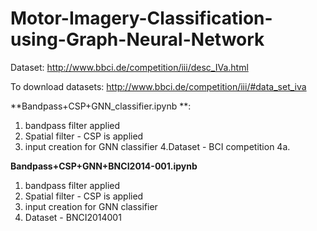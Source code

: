 # Motor-Imagery-Classification-using-Graph-Neural-Network

Dataset:
http://www.bbci.de/competition/iii/desc_IVa.html

To download datasets:
http://www.bbci.de/competition/iii/#data_set_iva

**Bandpass+CSP+GNN_classifier.ipynb **: 
1. bandpass filter applied
2. Spatial filter - CSP is applied
3. input creation for GNN classifier
4.Dataset - BCI competition 4a.


**Bandpass+CSP+GNN+BNCI2014-001.ipynb**
1. bandpass filter applied
2. Spatial filter - CSP is applied
3. input creation for GNN classifier
4. Dataset - BNCI2014001

